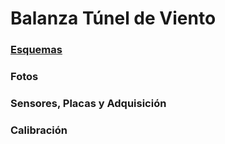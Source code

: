 # Balanza Túnel de Viento

### [Esquemas](https://link-url-here.org)
### Fotos
### Sensores, Placas y Adquisición
### Calibración
